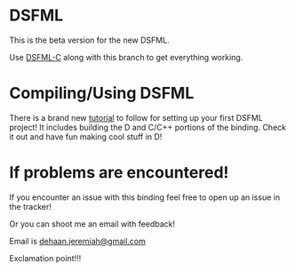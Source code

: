 DSFML
=====

This is the beta version for the new DSFML.

Use [DSFML-C](https://github.com/Jebbs/DSFML-C) along with this branch to get everything working.


Compiling/Using DSFML
===
There is a brand new [tutorial](https://github.com/Jebbs/DSFML/wiki/Building-The-Library-And-Your-First-DSFML-Program) to follow for setting up your first DSFML project! It includes building the D and C/C++ portions of the binding. Check it out and have fun making cool stuff in D!


If problems are encountered!
===
If you encounter an issue with this binding feel free to open up an issue in the tracker!

Or you can shoot me an email with feedback!

Email is <dehaan.jeremiah@gmail.com>

Exclamation point!!!
